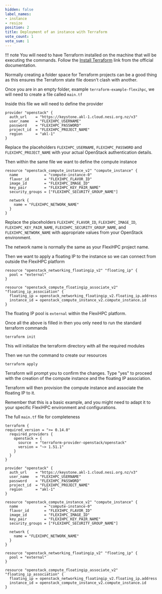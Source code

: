 ```yaml
---
hidden: false
label_names:
- instance
- resize
position: 2
title: Deployment of an instance with Terraform
vote_count: 1
vote_sum: 1
---
```


!!! note
    You will need to have Terraform installed on the machine that will be executing the commands. Follow the [Install Terraform](https://developer.hashicorp.com/terraform/tutorials/aws-get-started/install-cli) link from the official documentation.

Normally creating a folder space for Terraform projects can be a good thing as this ensures the Terraform state file doesn't clash with another.

Once you are in an empty folder, example `terraform-example-flexihpc`, we will need to create a file called `main.tf`

Inside this file we will need to define the provider

```
provider "openstack" {
  auth_url    = "https://keystone.akl-1.cloud.nesi.org.nz/v3"
  user_name   = "FLEXIHPC_USERNAME"
  password    = "FLEXIHPC_PASSWORD"
  project_id  = "FLEXIHPC_PROJECT_NAME"
  region      = "akl-1"
}
```

Replace the placeholders `FLEXIHPC_USERNAME`, `FLEXIHPC_PASSWORD` and `FLEXIHPC_PROJECT_NAME` with your actual OpenStack authentication details.

Then within the same file we want to define the compute instance

```
resource "openstack_compute_instance_v2" "compute_instance" {
  name            = "compute-instance-0"
  flavor_id       = "FLEXIHPC_FLAVOR_ID"
  image_id        = "FLEXIHPC_IMAGE_ID"
  key_pair        = "FLEXIHPC_KEY_PAIR_NAME"
  security_groups = ["FLEXIHPC_SECURITY_GROUP_NAME"]

  network {
    name = "FLEXIHPC_NETWORK_NAME"
  }
}
```

Replace the placeholders `FLEXIHPC_FLAVOR_ID`, `FLEXIHPC_IMAGE_ID`, `FLEXIHPC_KEY_PAIR_NAME`, `FLEXIHPC_SECURITY_GROUP_NAME`, and `FLEXIHPC_NETWORK_NAME` with appropriate values from your OpenStack environment.

The network name is normally the same as your FlexiHPC project name.

Then we want to apply a floating IP to the instance so we can connect from outside the FlexiHPC platform

```
resource "openstack_networking_floatingip_v2" "floating_ip" {
  pool = "external"
}

resource "openstack_compute_floatingip_associate_v2" "floating_ip_association" {
  floating_ip = openstack_networking_floatingip_v2.floating_ip.address
  instance_id = openstack_compute_instance_v2.compute_instance.id
}
```

The floating IP pool is `external` within the FlexiHPC platform.

Once all the above is filled in then you only need to run the standard terraform commands

```
terraform init
```

This will initialize the terraform directory with all the required modules

Then we run the command to create our resources

```
terraform apply
```

Terraform will prompt you to confirm the changes. Type "yes" to proceed with the creation of the compute instance and the floating IP association.

Terraform will then provision the compute instance and associate the floating IP to it.

Remember that this is a basic example, and you might need to adapt it to your specific FlexiHPC environment and configurations.

The full `main.tf` file for completeness

```
terraform {
required_version = ">= 0.14.0"
  required_providers {
    openstack = {
      source  = "terraform-provider-openstack/openstack"
      version = "~> 1.51.1"
    }
  }
}

provider "openstack" {
  auth_url    = "https://keystone.akl-1.cloud.nesi.org.nz/v3"
  user_name   = "FLEXIHPC_USERNAME"
  password    = "FLEXIHPC_PASSWORD"
  project_id  = "FLEXIHPC_PROJECT_NAME"
  region      = "akl-1"
}

resource "openstack_compute_instance_v2" "compute_instance" {
  name            = "compute-instance-0"
  flavor_id       = "FLEXIHPC_FLAVOR_ID"
  image_id        = "FLEXIHPC_IMAGE_ID"
  key_pair        = "FLEXIHPC_KEY_PAIR_NAME"
  security_groups = ["FLEXIHPC_SECURITY_GROUP_NAME"]

  network {
    name = "FLEXIHPC_NETWORK_NAME"
  }
}

resource "openstack_networking_floatingip_v2" "floating_ip" {
  pool = "external"
}

resource "openstack_compute_floatingip_associate_v2" "floating_ip_association" {
  floating_ip = openstack_networking_floatingip_v2.floating_ip.address
  instance_id = openstack_compute_instance_v2.compute_instance.id
}
```